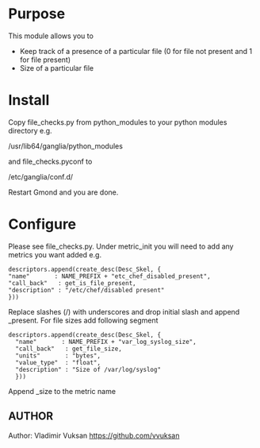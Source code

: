 Purpose
===============

This module allows you to

  * Keep track of a presence of a particular file (0 for file not present and 1 for file present)
  * Size of a particular file


Install
===============

Copy file_checks.py from python_modules to your python modules directory e.g.

/usr/lib64/ganglia/python_modules

and file_checks.pyconf to

/etc/ganglia/conf.d/

Restart Gmond and you are done.


Configure
===============

Please see file_checks.py. Under metric_init you will need to add any metrics you want added e.g.

    descriptors.append(create_desc(Desc_Skel, {
	"name"       : NAME_PREFIX + "etc_chef_disabled_present",
	"call_back"   : get_is_file_present,
	"description" : "/etc/chef/disabled present"
    }))

Replace slashes (/) with underscores and drop initial slash and append _present. For file sizes add
following segment

    descriptors.append(create_desc(Desc_Skel, {
	  "name"       : NAME_PREFIX + "var_log_syslog_size",
	  "call_back"   : get_file_size,
	  "units"       : "bytes",
	  "value_type"  : "float",
	  "description" : "Size of /var/log/syslog"
      }))

Append _size to the metric name

## AUTHOR

Author: Vladimir Vuksan https://github.com/vvuksan
